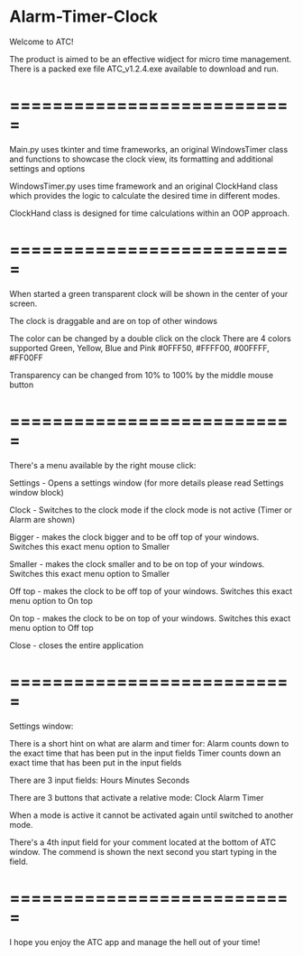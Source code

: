 # Alarm-Timer-Clock
Welcome to ATC!

The product is aimed to be an effective widject for micro time management.
There is a packed exe file ATC_v1.2.4.exe available to download and run.

===========================
===========================

Main.py uses tkinter and time frameworks, an original WindowsTimer class and functions to showcase the clock view, its formatting and additional settings and options

WindowsTimer.py uses time framework and an original ClockHand class which provides the logic to calculate the desired time in different modes.

ClockHand class is designed for time calculations within an OOP approach.

===========================
===========================

When started a green transparent clock will be shown in the center of your screen.

The clock is draggable and are on top of other windows

The color can be changed by a double click on the clock
There are 4 colors supported Green, Yellow, Blue and Pink #0FFF50, #FFFF00, #00FFFF, #FF00FF

Transparency can be changed from 10% to 100% by the middle mouse button

===========================
===========================

There's a menu available by the right mouse click:

Settings - Opens a settings window (for more details please read Settings window block)

Clock - Switches to the clock mode if the clock mode is not active (Timer or Alarm are shown) 

Bigger - makes the clock bigger and to be off top of your windows.
Switches this exact menu option to Smaller

Smaller - makes the clock smaller and to be on top of your windows.
Switches this exact menu option to Smaller

Off top - makes the clock to be off top of your windows.
Switches this exact menu option to On top

On top - makes the clock to be on top of your windows.
Switches this exact menu option to Off top

Close - closes the entire application

===========================
===========================

Settings window:

There is a short hint on what are alarm and timer for:
Alarm counts down to the exact time that has been put in the input fields
Timer counts down an exact time that has been put in the input fields

There are 3 input fields:
Hours   Minutes   Seconds

There are 3 buttons that activate a relative mode:
Clock   Alarm   Timer

When a mode is active it cannot be activated again until switched to another mode.

There's a 4th input field for your comment located at the bottom of ATC window.
The commend is shown the next second you start typing in the field.

===========================
===========================

I hope you enjoy the ATC app and manage the hell out of your time! 
